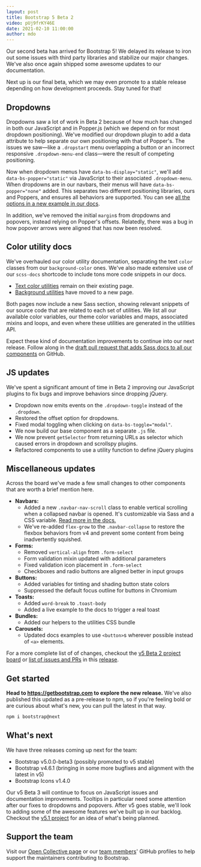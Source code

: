 ```yaml
---
layout: post
title: Bootstrap 5 Beta 2
video: pUj9frKY46E
date: 2021-02-10 11:00:00
author: mdo
---
```


Our second beta has arrived for Bootstrap 5! We delayed its release to iron out some issues with third party libraries and stabilize our major changes. We've also once again shipped some awesome updates to our documentation.

Next up is our final beta, which we may even promote to a stable release depending on how development proceeds. Stay tuned for that!

## Dropdowns

Dropdowns saw a lot of work in Beta 2 because of how much has changed in both our JavaScript and in Popper.js (which we depend on for most dropdown positioning). We've modified our dropdown plugin to add a data attribute to help separate our own positioning with that of Popper's. The issues we saw—like a `.dropstart` menu overlapping a button or an incorrect responsive `.dropdown-menu-end` class—were the result of competing positioning.

Now when dropdown menus have `data-bs-display="static"`, we'll add `data-bs-popper="static"` via JavaScript to their associated `.dropdown-menu`. When dropdowns are in our navbars, their menus will have `data-bs-popper="none"` added. This separates two different positioning libraries, ours and Poppers, and ensures all behaviors are supported. You can see [all the options in a new example in our docs](https://getbootstrap.com/docs/5.0/components/dropdowns/#alignment-options).

In addition, we've removed the initial `margin`s from dropdowns and popovers, instead relying on Popper's offsets. Relatedly, there was a bug in how popover arrows were aligned that has now been resolved.

## Color utility docs

We've overhauled our color utility documentation, separating the text `color` classes from our `background-color` ones. We've also made extensive use of our `scss-docs` shortcode to include tons more code snippets in our docs.

- [Text color utilities](https://getbootstrap.com/docs/5.0/utilities/colors/) remain on their existing page.
- [Background utilities](https://getbootstrap.co/mdocs/5.0/utilities/background/) have moved to a new page.

Both pages now include a new Sass section, showing relevant snippets of our source code that are related to each set of utilities. We list all our available color variables, our theme color variables and maps, associated mixins and loops, and even where these utilities are generated in the utilities API.

Expect these kind of documentation improvements to continue into our next release. Follow along in the [draft pull request that adds Sass docs to all our components](https://github.com/twbs/bootstrap/pull/32747) on GitHub.

## JS updates

We've spent a significant amount of time in Beta 2 improving our JavaScript plugins to fix bugs and improve behaviors since dropping jQuery.

- Dropdown now emits events on the `.dropdown-toggle` instead of the `.dropdown`.
- Restored the offset option for dropdowns.
- Fixed modal toggling when clicking on `data-bs-toggle="modal"`.
- We now build our base component as a separate `.js` file.
- We now prevent `getSelector` from returning URLs as selector which caused errors in dropdown and scrollspy plugins.
- Refactored components to use a utility function to define jQuery plugins

## Miscellaneous updates

Across the board we've made a few small changes to other components that are worth a brief mention here.

- **Navbars:**
  - Added a new `.navbar-nav-scroll` class to enable vertical scrolling when a collapsed navbar is opened. It's customizable via Sass and a CSS variable. [Read more in the docs.](https://getbootstrap.com/docs/5.0/components/navbar/#scrolling)
  - We've re-added `flex-grow` to the `.navbar-collapse` to restore the flexbox behaviors from v4 and prevent some content from being inadvertently squished.
- **Forms:**
  - Removed `vertical-align` from `.form-select`
  - Form validation mixin updated with additional parameters
  - Fixed validation icon placement in `.form-select`
  - Checkboxes and radio buttons are aligned better in input groups
- **Buttons:**
  - Added variables for tinting and shading button state colors
  - Suppressed the default focus outline for buttons in Chromium
- **Toasts:**
  - Added `word-break` to `.toast-body`
  - Added a live example to the docs to trigger a real toast
- **Bundles:**
  - Added our helpers to the utilities CSS bundle
- **Carousels:**
  - Updated docs examples to use `<button>`s wherever possible instead of `<a>` elements.

For a more complete list of of changes, checkout the [v5 Beta 2 project board](https://github.com/twbs/bootstrap/projects/33) or [list of issues and PRs](https://github.com/twbs/bootstrap/issues?q=is%3Aclosed+project%3Atwbs%2Fbootstrap%2F33+) in this [release](https://github.com/twbs/bootstrap/releases/tag/v5.0.0-beta2).

## Get started

**Head to <https://getbootstrap.com> to explore the new release.** We've also published this updated as a pre-release to npm, so if you're feeling bold or are curious about what's new, you can pull the latest in that way.

```sh
npm i bootstrap@next
```

## What's next

We have three releases coming up next for the team:

- Bootstrap v5.0.0-beta3 (possibly promoted to v5 stable)
- Bootstrap v4.6.1 (bringing in some more bugfixes and alignment with the latest in v5)
- Bootstrap Icons v1.4.0

Our v5 Beta 3 will continue to focus on JavaScript issues and documentation improvements. Tooltips in particular need some attention after our fixes to dropdowns and popovers. After v5 goes stable, we'll look to adding some of the awesome features we've built up in our backlog. Checkout the [v5.1 project](https://github.com/twbs/bootstrap/projects/31) for an idea of what's being planned.

## Support the team

Visit our [Open Collective page](https://opencollective.com/bootstrap) or our [team members](https://github.com/orgs/twbs/people)' GitHub profiles to help support the maintainers contributing to Bootstrap.
